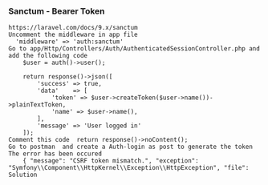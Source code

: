 ### Sanctum - Bearer Token 
    https://laravel.com/docs/9.x/sanctum
    Uncomment the middleware in app file
      'middleware' => 'auth:sanctum'
    Go to app/Http/Controllers/Auth/AuthenticatedSessionController.php and add the following code
        $user = auth()->user();
        
        return response()->json([
            'success' => true,
            'data'    => [
                'token' => $user->createToken($user->name())->plainTextToken,
                'name' => $user->name(),
            ],
            'message' => 'User logged in'
        ]);
    Comment this code  return response()->noContent();
    Go to postman  and create a Auth-login as post to generate the token 
    The error has been occured 
        { "message": "CSRF token mismatch.", "exception": "Symfony\\Component\\HttpKernel\\Exception\\HttpException", "file":
    Solution
